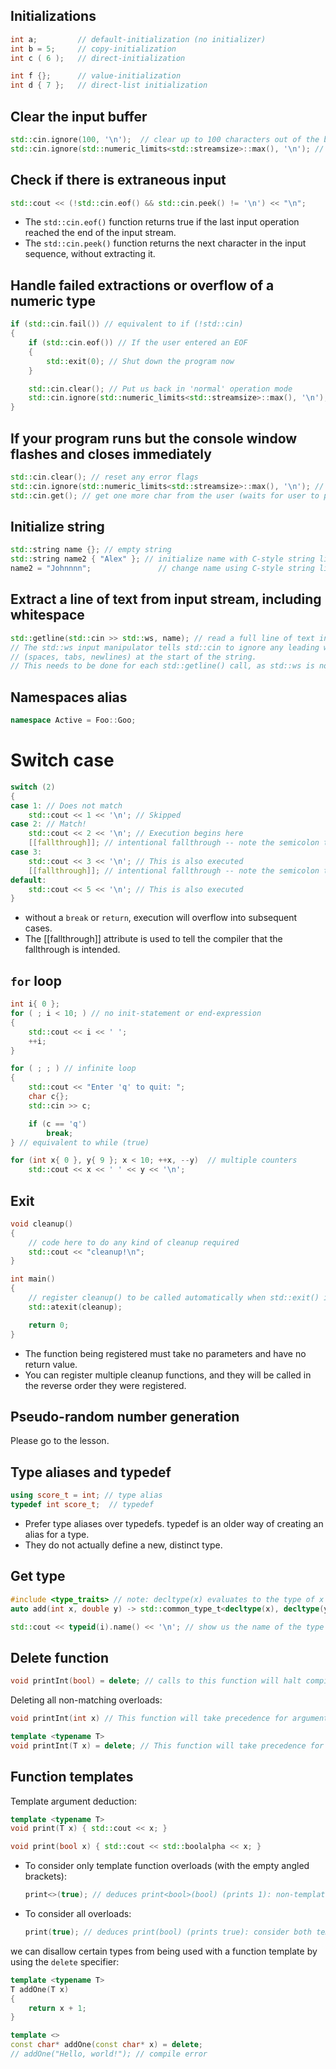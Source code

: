 

## Initializations

```C++
int a;         // default-initialization (no initializer)
int b = 5;     // copy-initialization
int c ( 6 );   // direct-initialization

int f {};      // value-initialization
int d { 7 };   // direct-list initialization
```


## Clear the input buffer

```C++
std::cin.ignore(100, '\n');  // clear up to 100 characters out of the buffer, or until a '\n'
std::cin.ignore(std::numeric_limits<std::streamsize>::max(), '\n'); // ignore all characters up to the next ‘\n’
```

## Check if there is extraneous input

```C++
std::cout << (!std::cin.eof() && std::cin.peek() != '\n') << "\n";
```

* The `std::cin.eof()` function returns true if the last input operation reached the end of the input stream.
* The `std::cin.peek()` function returns the next character in the input sequence, without extracting it.


## Handle failed extractions or overflow of a numeric type

```C++
if (std::cin.fail()) // equivalent to if (!std::cin)
{
    if (std::cin.eof()) // If the user entered an EOF
    {
        std::exit(0); // Shut down the program now
    }

    std::cin.clear(); // Put us back in 'normal' operation mode
    std::cin.ignore(std::numeric_limits<std::streamsize>::max(), '\n');     // And remove the bad input
}
```


## If your program runs but the console window flashes and closes immediately

```C++
std::cin.clear(); // reset any error flags
std::cin.ignore(std::numeric_limits<std::streamsize>::max(), '\n'); // ignore any characters in the input buffer until we find a newline
std::cin.get(); // get one more char from the user (waits for user to press enter)
```


## Initialize string

```C++
std::string name {}; // empty string
std::string name2 { "Alex" }; // initialize name with C-style string literal "Alex"
name2 = "Johnnnn";               // change name using C-style string literal
```


## Extract a line of text from input stream, including whitespace

```C++
std::getline(std::cin >> std::ws, name); // read a full line of text into name
// The std::ws input manipulator tells std::cin to ignore any leading whitespace
// (spaces, tabs, newlines) at the start of the string.
// This needs to be done for each std::getline() call, as std::ws is not preserved across calls.
```


## Namespaces alias

```C++
namespace Active = Foo::Goo;
```


# Switch case

```C++
switch (2)
{
case 1: // Does not match
    std::cout << 1 << '\n'; // Skipped
case 2: // Match!
    std::cout << 2 << '\n'; // Execution begins here
    [[fallthrough]]; // intentional fallthrough -- note the semicolon to indicate the null 
case 3:
    std::cout << 3 << '\n'; // This is also executed
    [[fallthrough]]; // intentional fallthrough -- note the semicolon to indicate the null 
default:
    std::cout << 5 << '\n'; // This is also executed
}
```

* without a `break` or `return`, execution will overflow into subsequent cases.
* The [[fallthrough]] attribute is used to tell the compiler that the fallthrough is intended.


## `for` loop

```C++
int i{ 0 };
for ( ; i < 10; ) // no init-statement or end-expression
{
    std::cout << i << ' ';
    ++i;
}
```

```C++
for ( ; ; ) // infinite loop
{
    std::cout << "Enter 'q' to quit: ";
    char c{};
    std::cin >> c;

    if (c == 'q')
        break;
} // equivalent to while (true)
```

```C++
for (int x{ 0 }, y{ 9 }; x < 10; ++x, --y)  // multiple counters
    std::cout << x << ' ' << y << '\n';
```


## Exit

```C++
void cleanup()
{
    // code here to do any kind of cleanup required
    std::cout << "cleanup!\n";
}

int main()
{
    // register cleanup() to be called automatically when std::exit() is called
    std::atexit(cleanup);

    return 0;
}
```

* The function being registered must take no parameters and have no return value.
* You can register multiple cleanup functions, and they will be called in the reverse order they were registered.


## Pseudo-random number generation

Please go to the lesson.


## Type aliases and typedef

```C++
using score_t = int; // type alias
typedef int score_t;  // typedef
```

* Prefer type aliases over typedefs. typedef is an older way of creating an alias for a type.
* They do not actually define a new, distinct type.


## Get type

```C++
#include <type_traits> // note: decltype(x) evaluates to the type of x
auto add(int x, double y) -> std::common_type_t<decltype(x), decltype(y)>;
```

```C++
std::cout << typeid(i).name() << '\n'; // show us the name of the type for i
```


## Delete function

```C++
void printInt(bool) = delete; // calls to this function will halt compilation
```

Deleting all non-matching overloads:
```C++
void printInt(int x) // This function will take precedence for arguments of type int

template <typename T>
void printInt(T x) = delete; // This function will take precedence for all other types
```


## Function templates

Template argument deduction:
```C++
template <typename T>
void print(T x) { std::cout << x; }

void print(bool x) { std::cout << std::boolalpha << x; }
```

* To consider only template function overloads (with the empty angled brackets):
    ```C++
    print<>(true); // deduces print<bool>(bool) (prints 1): non-template functions not considered
    ```
* To consider all overloads:
    ```C++
    print(true); // deduces print(bool) (prints true): consider both template and non-template functions, but non-template functions take precedence
    ```

we can disallow certain types from being used with a function template by using the `delete` specifier:
```C++
template <typename T>
T addOne(T x)
{
    return x + 1;
}

template <>
const char* addOne(const char* x) = delete;
// addOne("Hello, world!"); // compile error
```